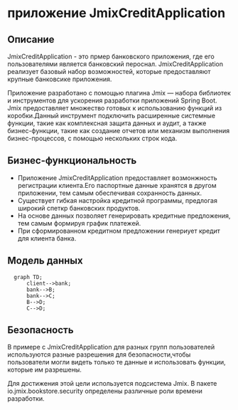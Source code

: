 #  приложение JmixCreditApplication
## Описание 

JmixCreditApplication - это  прмер банковского приложения, где его пользователями является банковский пероснал. JmixCreditApplication реализует
базовый набор возможностей, которые предоставляют крупные банковсике приложения.

Приложение разработано с помощью плагина Jmix — набора библиотек и инструментов для ускорения разработки приложений Spring Boot. 
Jmix предоставляет множество готовых к использованию функций из коробки.Данный инструмент
подключить расширенные системные функции, такие как комплексная защита данных и аудит, а также бизнес-функции, 
такие как создание отчетов или механизм выполнения бизнес-процессов, с помощью нескольких строк кода.

## Бизнес-функциональность
* Приложение JmixCreditApplication предоставляет возмонжность регистрации клиента.Его паспортные данные хранятся в другом приложении, тем самым обеспечивая сохранность данных.
* Существует гибкая настройка кредитной программы, предлогая широкий спеткр банковских продуктов.
* На основе данных позволяет генерировать кредитные предложения, тем самым формируя график платежей.
* При сформированном кредитном предложении генериует кредит для  клиента банка.

## Модель данных

```mermaid
  graph TD;
      client-->bank;
      bank-->B;
      bank-->C;
      B-->D;
      C-->D;
```


## Безопасность

В примере с JmixCreditApplication для разных групп пользователей используются разные разрешения для безопасности,чтобы пользователи могли видеть только те данные и использовать функции, которые им разрешены.

Для достижения этой цели используется подсистема Jmix. В пакете io.jmix.bookstore.security определены различные роли времени разработки.
